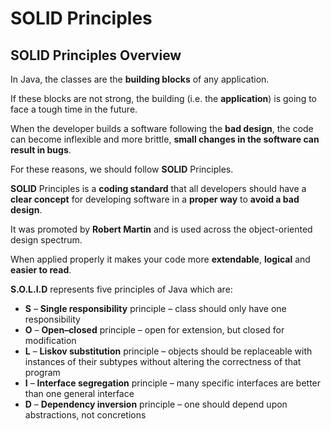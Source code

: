 # SOLID Principles

## SOLID Principles Overview

In Java, the classes are the **building blocks** of any application.

If these blocks are not strong, the building (i.e. the **application**) is going to face a tough time in the future.

When the developer builds a software following the **bad design**, the code can become inflexible and more brittle, **small changes in the software can result in bugs**.

For these reasons, we should follow **SOLID** Principles.

**SOLID** Principles is a **coding standard** that all developers should have a **clear concept** for developing software in a **proper way** to **avoid a bad design**.

It was promoted by **Robert Martin** and is used across the object-oriented design spectrum.

When applied properly it makes your code more **extendable**, **logical** and **easier to read**.

**S.O.L.I.D** represents five principles of Java which are:

- **S** – **Single responsibility** principle – class should only have one responsibility
- **O** – **Open–closed** principle – open for extension, but closed for modification
- **L** – **Liskov substitution** principle – objects should be replaceable with instances of their subtypes without altering the correctness of that program
- **I** – **Interface segregation** principle – many specific interfaces are better than one general interface
- **D** – **Dependency inversion** principle – one should depend upon abstractions, not concretions
